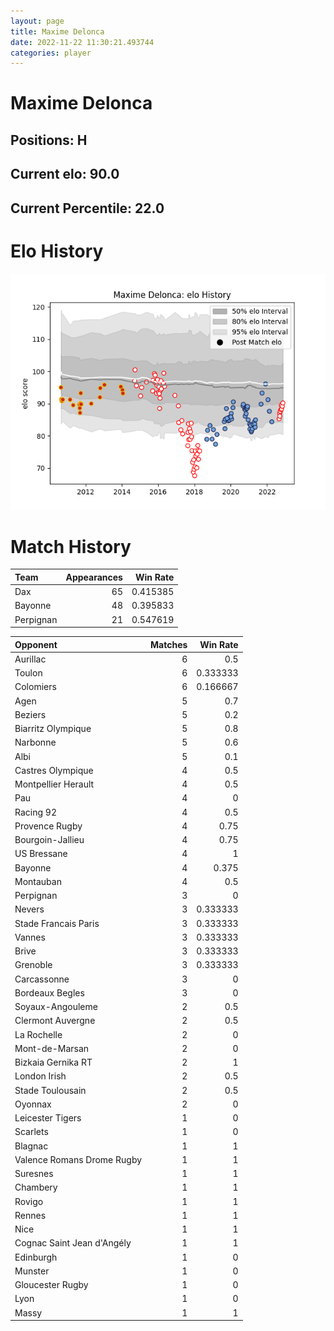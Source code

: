 ```yaml
---  
layout: page  
title: Maxime Delonca  
date: 2022-11-22 11:30:21.493744  
categories: player  
---
```

# Maxime Delonca

## Positions: H

## Current elo: 90.0

## Current Percentile: 22.0

# Elo History


![elo history](history_MaximeDelonca.png)
# Match History


| Team      |   Appearances |   Win Rate |
|:----------|--------------:|-----------:|
| Dax       |            65 |   0.415385 |
| Bayonne   |            48 |   0.395833 |
| Perpignan |            21 |   0.547619 |

| Opponent                   |   Matches |   Win Rate |
|:---------------------------|----------:|-----------:|
| Aurillac                   |         6 |   0.5      |
| Toulon                     |         6 |   0.333333 |
| Colomiers                  |         6 |   0.166667 |
| Agen                       |         5 |   0.7      |
| Beziers                    |         5 |   0.2      |
| Biarritz Olympique         |         5 |   0.8      |
| Narbonne                   |         5 |   0.6      |
| Albi                       |         5 |   0.1      |
| Castres Olympique          |         4 |   0.5      |
| Montpellier Herault        |         4 |   0.5      |
| Pau                        |         4 |   0        |
| Racing 92                  |         4 |   0.5      |
| Provence Rugby             |         4 |   0.75     |
| Bourgoin-Jallieu           |         4 |   0.75     |
| US Bressane                |         4 |   1        |
| Bayonne                    |         4 |   0.375    |
| Montauban                  |         4 |   0.5      |
| Perpignan                  |         3 |   0        |
| Nevers                     |         3 |   0.333333 |
| Stade Francais Paris       |         3 |   0.333333 |
| Vannes                     |         3 |   0.333333 |
| Brive                      |         3 |   0.333333 |
| Grenoble                   |         3 |   0.333333 |
| Carcassonne                |         3 |   0        |
| Bordeaux Begles            |         3 |   0        |
| Soyaux-Angouleme           |         2 |   0.5      |
| Clermont Auvergne          |         2 |   0.5      |
| La Rochelle                |         2 |   0        |
| Mont-de-Marsan             |         2 |   0        |
| Bizkaia Gernika RT         |         2 |   1        |
| London Irish               |         2 |   0.5      |
| Stade Toulousain           |         2 |   0.5      |
| Oyonnax                    |         2 |   0        |
| Leicester Tigers           |         1 |   0        |
| Scarlets                   |         1 |   0        |
| Blagnac                    |         1 |   1        |
| Valence Romans Drome Rugby |         1 |   1        |
| Suresnes                   |         1 |   1        |
| Chambery                   |         1 |   1        |
| Rovigo                     |         1 |   1        |
| Rennes                     |         1 |   1        |
| Nice                       |         1 |   1        |
| Cognac Saint Jean d'Angély |         1 |   1        |
| Edinburgh                  |         1 |   0        |
| Munster                    |         1 |   0        |
| Gloucester Rugby           |         1 |   0        |
| Lyon                       |         1 |   0        |
| Massy                      |         1 |   1        |
